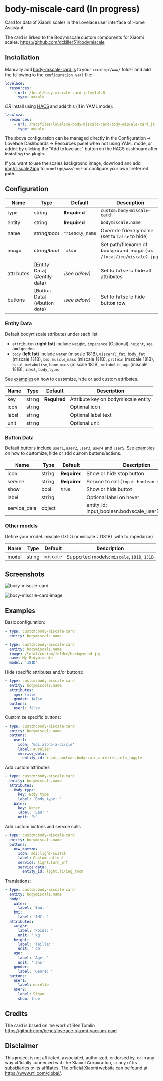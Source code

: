 # body-miscale-card (In progress)

Card for data of Xiaomi scales in the Lovelace user interface of Home Assistant

The card is linked to the Bodymiscale custom components for Xiaomi scales. https://github.com/dckiller51/bodymiscale

## Installation

Manually add [body-miscale-card.js](https://raw.githubusercontent.com/dckiller51/lovelace-body-miscale-card/master/body-miscale-card.js)
to your `<config>/www/` folder and add the following to the `configuration.yaml` file:
```yaml
lovelace:
  resources:
    - url: /local/body-miscale-card.js?v=1.0.0
      type: module
```

_OR_ install using [HACS](https://hacs.xyz/) and add this (if in YAML mode):
```yaml
lovelace:
  resources:
    - url: /hacsfiles/lovelace-body-miscale-card/body-miscale-card.js
      type: module
```

The above configuration can be managed directly in the Configuration -> Lovelace Dashboards -> Resources panel when not using YAML mode,
or added by clicking the "Add to lovelace" button on the HACS dashboard after installing the plugin.

If you want to use the scales background image, download and add
[img/miscale2.jpg](https://raw.githubusercontent.com/dckiller51/lovelace-body-miscale-card/master/img/miscale2.jpg)
to `<config>/www/img/` or configure your own preferred path.

## Configuration

| Name | Type | Default | Description
| ---- | ---- | ------- | -----------
| type | string | **Required** | `custom:body-miscale-card`
| entity | string | **Required** | `bodymiscale.name`
| name | string/bool | `friendly_name` | Override friendly name (set to `false` to hide)
| image | string/bool | `false` | Set path/filename of background image (i.e. `/local/img/miscale2.jpg`)
| attributes | [Entity Data](#entity data) | *(see below)* | Set to `false` to hide all attributes
| buttons | [Button Data](#button data) | *(see below)* | Set to `false` to hide button row

### Entity Data

Default bodymiscale attributes under each list:
- `attributes` (**right list**) include `weight`, `impedance` (Optional), `height`, `age` and `gender`.
- `body` (**left list**) include `water` (miscale 181B), `visceral_fat`, `body_fat` (miscale 181B), `bmi`, `muscle_mass` (miscale 181B), 
                                 `protein` (miscale 181B), `basal_metabolism`, `bone_mass` (miscale 181B), `metabolic_age` (miscale 181B),
								 `ideal`, `body_type`.

See [examples](#examples) on how to customize, hide or add custom attributes.

| Name | Type | Default | Description
| ---- | ---- | ------- | -----------
| key | string | **Required** | Attribute key on bodymiscale entity
| icon | string | | Optional icon
| label | string | | Optional label text
| unit | string | | Optional unit

### Button Data

Default buttons include `user1`, `user2`, `user3`, `user4` and `user5`.
See [examples](#examples) on how to customize, hide or add custom buttons/actions.

| Name | Type | Default | Description
| ---- | ---- | ------- | -----------
| icon | string | **Required** | Show or hide stop button
| service | string | **Required** | Service to call (`input_boolean.toggle`)
| show | bool | `true` | Show or hide button
| label | string | | Optional label on hover
| service_data | object | | entity_id: input_boolean.bodyscale_user1_info_toggle

### Other models

Define your model. miscale (181D) or miscale 2 (181B) (with to impedance)

| Name | Type | Default | Description
| ---- | ---- | ------- | -----------
| model | string | `miscale` | Supported models: `miscale`, `181D`, `181B`

## Screenshots

![body-miscale-card](https://raw.githubusercontent.com/dckiller51/lovelace-body-miscale-card/master/examples/default.jpg)

![body-miscale-card-image](https://raw.githubusercontent.com/dckiller51/lovelace-body-miscale-card/master/examples/with-image.jpg)

## Examples

Basic configuration:
```yaml
- type: custom:body-miscale-card
  entity: bodymiscale.name
```

```yaml
- type: custom:body-miscale-card
  entity: bodymiscale.name
  image: /local/custom/folder/background.jpg
  name: My Bodymiscale
  model: '181D'
```

Hide specific attributes and/or buttons:
```yaml
- type: custom:body-miscale-card
  entity: bodymiscale.name
  attributes:
    age: false
    gender: false
  buttons:
    user1: false
``` 

Customize specific buttons:
```yaml
- type: custom:body-miscale-card
  entity: bodymiscale.name
  buttons:
    user1:
      icon: 'mdi:alpha-a-circle'
      label: Aurélien
      service_data:
        entity_id: input_boolean.bodyscale_aurelien_info_toggle
```

Add custom attributes:
```yaml
- type: custom:body-miscale-card
  entity: bodymiscale.name
  attributes:
    Body type:
      key: Body type
      label: 'Body type: '
    Water:
      key: Water
      label: 'Eau: '
      unit: '%'
```

Add custom buttons and service calls:
```yaml
- type: custom:body-miscale-card
  entity: bodymiscale.name
  buttons:
    new_button:
      icon: mdi:light-switch
      label: Custom button!
      service: light.turn_off
      service_data:
        entity_id: light.living_room
```

Translations:
```yaml
- type: custom:body-miscale-card
  entity: bodymiscale.name
  body:
    water:
      label: 'Eau: '
    bmi:
      label: 'IMC: '
  attributes:
    weight:
      label: 'Poids: '
      unit: ' kg'
    height:
      label: 'Taille: '
      unit: ' cm'
    age:
      label: 'Age: '
      unit: ' ans'
    gender:
      label: 'Genre: '
  buttons:
    user1:
      label: Aurélien
    user2:
      label: Siham
      show: true
```
## Credits
The card is based on the work of Ben Tomlin https://github.com/benct/lovelace-xiaomi-vacuum-card

## Disclaimer

This project is not affiliated, associated, authorized, endorsed by, or in any way officially connected with the Xiaomi Corporation,
or any of its subsidiaries or its affiliates. The official Xiaomi website can be found at https://www.mi.com/global/.

